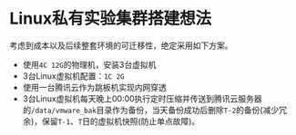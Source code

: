 # Linux私有实验集群搭建想法

考虑到成本以及后续整套环境的可迁移性，绝定采用如下方案。

- 使用`4C 12G`的物理机，安装3台虚拟机
- 3台Linux虚拟机配置：`1C 2G`
- 使用一台腾讯云作为跳板机实现内网穿透
- 3台Linux虚拟机每天晚上00:00执行定时压缩并传送到腾讯云服务器的`/data/vmware_bak`目录作为备份，当天备份成功后删除`T-2`的备份(减少冗余)，保留`T-1`、`T`日的虚拟机快照(防止单点故障)。